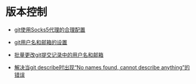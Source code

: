 # 版本控制
- [git使用Socks5代理的合理配置](git-proxy.md)
- [git用户名和邮箱的设置](set-git-username-and-email-for-per-project-or-global.md)
- [批量更改git提交记录中的用户名和邮箱](fix-git-commit-username-and-email.md)

- [解决当git describe时出现“No names found, cannot describe anything”的错误](git-no-names-found-cannot-describe-anything.md)

